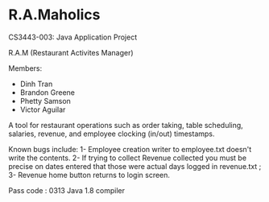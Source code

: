 # R.A.Maholics 
CS3443-003: Java Application Project 

R.A.M (Restaurant Activites Manager) 

Members: 
- Dinh Tran
- Brandon Greene
- Phetty Samson
- Victor Aguilar

A tool for restaurant operations such as order taking, table scheduling, salaries, revenue, and employee clocking (in/out) timestamps.

Known bugs include:
	1- Employee creation writer to employee.txt doesn't write the contents.
	2- If trying to collect Revenue collected you must be precise on dates entered that those were actual days logged in revenue.txt ; 
	3- Revenue home button returns to login screen.

Pass code : 0313
Java 1.8 compiler
